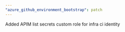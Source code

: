 ```yaml
---
"azure_github_environment_bootstrap": patch
---
```


Added APIM list secrets custom role for infra ci identity
